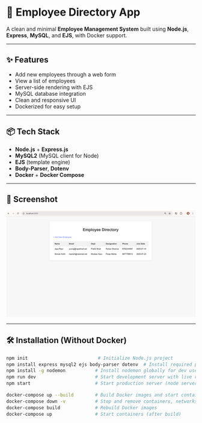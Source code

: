 # 🧾 Employee Directory App

A clean and minimal **Employee Management System** built using **Node.js**, **Express**, **MySQL**, and **EJS**, with Docker support.

---

## ✨ Features

- Add new employees through a web form  
- View a list of employees  
- Server-side rendering with EJS  
- MySQL database integration  
- Clean and responsive UI  
- Dockerized for easy setup

---

## 📦 Tech Stack

- **Node.js** + **Express.js**  
- **MySQL2** (MySQL client for Node)  
- **EJS** (template engine)  
- **Body-Parser**, **Dotenv**  
- **Docker** + **Docker Compose**

---

## 📸 Screenshot

![Website Screenshot](public/image/image.png)

---

## 🛠️ Installation (Without Docker)

```bash
npm init                          # Initialize Node.js project
npm install express mysql2 ejs body-parser dotenv  # Install required packages
npm install -g nodemon           # Install nodemon globally for dev use
npm run dev                      # Start development server with live reload
npm start                        # Start production server (node server.js)


```
```bash
docker-compose up --build        # Build Docker images and start containers
docker-compose down -v           # Stop and remove containers, networks, and volumes
docker-compose build             # Rebuild Docker images
docker-compose up                # Start containers (after build)
```
